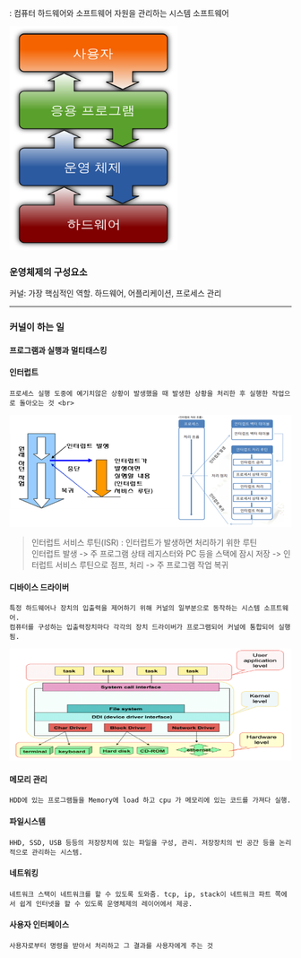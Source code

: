 : 컴퓨터 하드웨어와 소프트웨어 자원을 관리하는 시스템 소프트웨어

<img src="2_img/img1.png" width=300 height=400>

### 운영체제의 구성요소

커널: 가장 핵심적인 역할. 하드웨어, 어플리케이션, 프로세스 관리 <br>

---

### 커널이 하는 일

#### 프로그램과 실행과 멀티태스킹
#### 인터럽트
	프로세스 실행 도중에 예기치않은 상황이 발생했을 때 발생한 상황을 처리한 후 실행한 작업으로 돌아오는 것 <br>

<img src="2_img/img2.png" width=600 height=200> 

> 인터럽트 서비스 루틴(ISR)
: 인터럽트가 발생하면 처리하기 위한 루틴 <br>
인터럽트 발생 -> 주 프로그램 상태 레지스터와 PC 등을 스택에 잠시 저장 -> 인터럽트 서비스 루틴으로 점프, 처리 -> 주 프로그램 작업 복귀 <br>

#### 디바이스 드라이버
	특정 하드웨어나 장치의 입출력을 제어하기 위해 커널의 일부분으로 동작하는 시스템 소프트웨어.
	컴퓨터를 구성하는 입출력장치마다 각각의 장치 드라이버가 프로그램되어 커널에 통합되어 실행됨.

<img src="2_img/img3.png" width=600 height=200>

<br>

#### 메모리 관리
	HDD에 있는 프로그램들을 Memory에 load 하고 cpu 가 메모리에 있는 코드를 가져다 실행.

#### 파일시스템
	HHD, SSD, USB 등등의 저장장치에 있는 파일을 구성, 관리. 저장장치의 빈 공간 등을 논리적으로 관리하는 시스템.

#### 네트워킹
	네트워크 스택이 네트워크를 할 수 있도록 도와줌. tcp, ip, stack이 네트워크 파트 쪽에서 쉽게 인터넷을 할 수 있도록 운영체제의 레이어에서 제공.

#### 사용자 인터페이스
	사용자로부터 명령을 받아서 처리하고 그 결과를 사용자에게 주는 것
